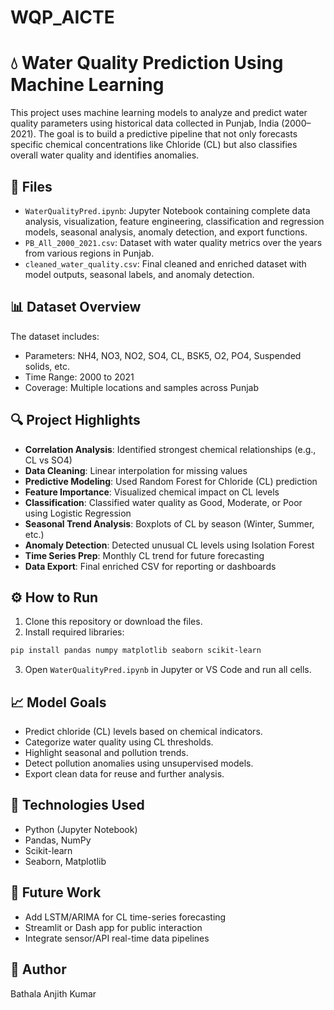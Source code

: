 # WQP\_AICTE

# 💧 Water Quality Prediction Using Machine Learning

This project uses machine learning models to analyze and predict water quality parameters using historical data collected in Punjab, India (2000–2021). The goal is to build a predictive pipeline that not only forecasts specific chemical concentrations like Chloride (CL) but also classifies overall water quality and identifies anomalies.

## 📁 Files

* `WaterQualityPred.ipynb`: Jupyter Notebook containing complete data analysis, visualization, feature engineering, classification and regression models, seasonal analysis, anomaly detection, and export functions.
* `PB_All_2000_2021.csv`: Dataset with water quality metrics over the years from various regions in Punjab.
* `cleaned_water_quality.csv`: Final cleaned and enriched dataset with model outputs, seasonal labels, and anomaly detection.

## 📊 Dataset Overview

The dataset includes:

* Parameters: NH4, NO3, NO2, SO4, CL, BSK5, O2, PO4, Suspended solids, etc.
* Time Range: 2000 to 2021
* Coverage: Multiple locations and samples across Punjab

## 🔍 Project Highlights

* **Correlation Analysis**: Identified strongest chemical relationships (e.g., CL vs SO4)
* **Data Cleaning**: Linear interpolation for missing values
* **Predictive Modeling**: Used Random Forest for Chloride (CL) prediction
* **Feature Importance**: Visualized chemical impact on CL levels
* **Classification**: Classified water quality as Good, Moderate, or Poor using Logistic Regression
* **Seasonal Trend Analysis**: Boxplots of CL by season (Winter, Summer, etc.)
* **Anomaly Detection**: Detected unusual CL levels using Isolation Forest
* **Time Series Prep**: Monthly CL trend for future forecasting
* **Data Export**: Final enriched CSV for reporting or dashboards

## ⚙️ How to Run

1. Clone this repository or download the files.
2. Install required libraries:

```bash
pip install pandas numpy matplotlib seaborn scikit-learn
```

3. Open `WaterQualityPred.ipynb` in Jupyter or VS Code and run all cells.

## 📈 Model Goals

* Predict chloride (CL) levels based on chemical indicators.
* Categorize water quality using CL thresholds.
* Highlight seasonal and pollution trends.
* Detect pollution anomalies using unsupervised models.
* Export clean data for reuse and further analysis.

## 🔬 Technologies Used

* Python (Jupyter Notebook)
* Pandas, NumPy
* Scikit-learn
* Seaborn, Matplotlib

## 📌 Future Work

* Add LSTM/ARIMA for CL time-series forecasting
* Streamlit or Dash app for public interaction
* Integrate sensor/API real-time data pipelines

## 🧠 Author

Bathala Anjith Kumar
